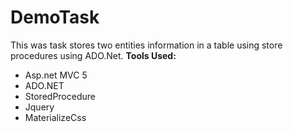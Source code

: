 # DemoTask
This was task stores two entities information in a table using store procedures using ADO.Net.
<b>Tools Used:</b>
<ul>
<li>Asp.net MVC 5</li>
<li>ADO.NET</li>
<li>StoredProcedure</li>
<li>Jquery</li>
<li>MaterializeCss</li>
</ul>


